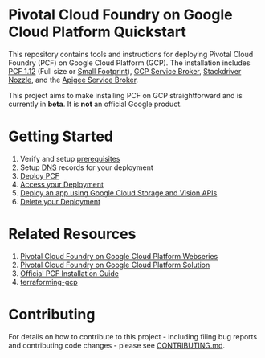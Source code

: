 # Pivotal Cloud Foundry on Google Cloud Platform Quickstart 

This repository contains tools and instructions for deploying Pivotal Cloud Foundry (PCF) on Google Cloud Platform (GCP).
The installation includes [PCF 1.12](https://pivotal.io/platform) (Full size or [Small Footprint](https://docs.pivotal.io/pivotalcf/1-12/customizing/small-footprint.html)), [GCP Service Broker](https://docs.pivotal.io/partners/gcp-sb/index.html),
[Stackdriver Nozzle](https://docs.pivotal.io/partners/gcp-sdn/index.html), and the [Apigee Service Broker](https://docs.pivotal.io/partners/apigee/).

This project aims to make installing PCF on GCP straightforward and is currently in **beta**. It is **not** an official Google product.

# Getting Started
1. Verify and setup [prerequisites](./docs/prerequisites.md)
1. Setup [DNS](./docs/dns.md) records for your deployment
1. [Deploy PCF](./docs/quick-deployment.md)
1. [Access your Deployment](./docs/login-to-pcf.md)
1. [Deploy an app using Google Cloud Storage and Vision APIs](./docs/deploy-awwvision.md)
1. [Delete your Deployment](./docs/deleting-deployment.md)

# <a name="resources"></a>Related Resources
1. [Pivotal Cloud Foundry on Google Cloud Platform Webseries](https://www.youtube.com/watch?v=TBsc7kiog5Q&list=PLIivdWyY5sqKJ48ycao632rEDuVbFm8yJ)
1. [Pivotal Cloud Foundry on Google Cloud Platform Solution](https://cloud.google.com/solutions/cloud-foundry-on-gcp)
1. [Official PCF Installation Guide](https://docs.pivotal.io/pivotalcf/1-12/customizing/gcp.html)
1. [terraforming-gcp](https://github.com/pivotal-cf/terraforming-gcp)

# Contributing

For details on how to contribute to this project - including filing bug reports and contributing code changes - please see [CONTRIBUTING.md](./CONTRIBUTING.md).
